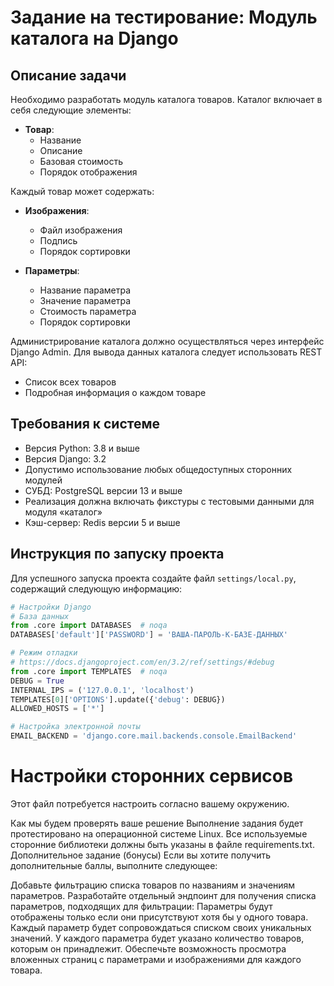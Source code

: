 # Задание на тестирование: Модуль каталога на Django

## Описание задачи

Необходимо разработать модуль каталога товаров. Каталог включает в себя следующие элементы:

- **Товар**:
  - Название
  - Описание
  - Базовая стоимость
  - Порядок отображения

Каждый товар может содержать:

- **Изображения**:
  - Файл изображения
  - Подпись
  - Порядок сортировки

- **Параметры**:
  - Название параметра
  - Значение параметра
  - Стоимость параметра
  - Порядок сортировки

Администрирование каталога должно осуществляться через интерфейс Django Admin. Для вывода данных каталога следует использовать REST API:

- Список всех товаров
- Подробная информация о каждом товаре

## Требования к системе

- Версия Python: 3.8 и выше
- Версия Django: 3.2
- Допустимо использование любых общедоступных сторонних модулей
- СУБД: PostgreSQL версии 13 и выше
- Реализация должна включать фикстуры с тестовыми данными для модуля «каталог»
- Кэш-сервер: Redis версии 5 и выше

## Инструкция по запуску проекта

Для успешного запуска проекта создайте файл `settings/local.py`, содержащий следующую информацию:

```python
# Настройки Django
# База данных
from .core import DATABASES  # noqa
DATABASES['default']['PASSWORD'] = 'ВАША-ПАРОЛЬ-К-БАЗЕ-ДАННЫХ'

# Режим отладки
# https://docs.djangoproject.com/en/3.2/ref/settings/#debug
from .core import TEMPLATES  # noqa
DEBUG = True
INTERNAL_IPS = ('127.0.0.1', 'localhost')
TEMPLATES[0]['OPTIONS'].update({'debug': DEBUG})
ALLOWED_HOSTS = ['*']

# Настройка электронной почты
EMAIL_BACKEND = 'django.core.mail.backends.console.EmailBackend'
```

# Настройки сторонних сервисов
Этот файл потребуется настроить согласно вашему окружению.

Как мы будем проверять ваше решение
Выполнение задания будет протестировано на операционной системе Linux.
Все используемые сторонние библиотеки должны быть указаны в файле requirements.txt.
Дополнительное задание (бонусы)
Если вы хотите получить дополнительные баллы, выполните следующее:

Добавьте фильтрацию списка товаров по названиям и значениям параметров.
Разработайте отдельный эндпоинт для получения списка параметров, подходящих для фильтрации:
Параметры будут отображены только если они присутствуют хотя бы у одного товара.
Каждый параметр будет сопровождаться списком своих уникальных значений.
У каждого параметра будет указано количество товаров, которым он принадлежит.
Обеспечьте возможность просмотра вложенных страниц с параметрами и изображениями для каждого товара.